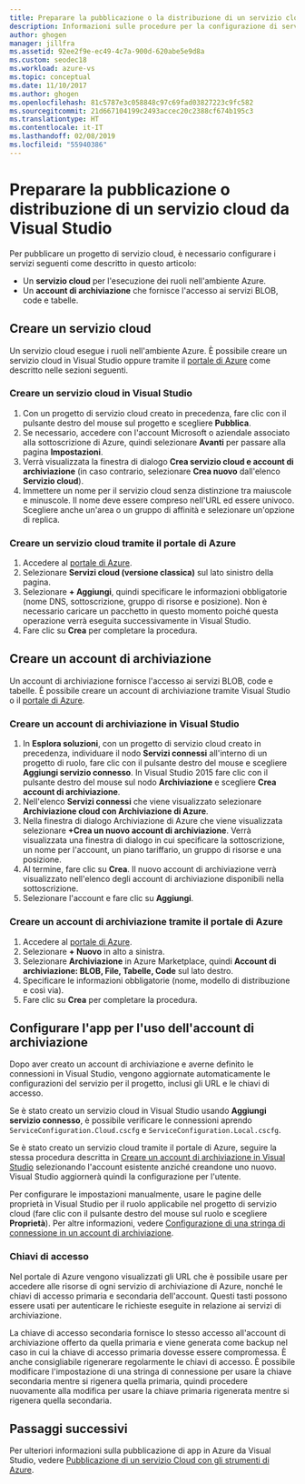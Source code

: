 ```yaml
---
title: Preparare la pubblicazione o la distribuzione di un servizio cloud
description: Informazioni sulle procedure per la configurazione di servizi cloud e dell'account di archiviazione e per la configurazione dell'applicazione Azure.
author: ghogen
manager: jillfra
ms.assetid: 92ee2f9e-ec49-4c7a-900d-620abe5e9d8a
ms.custom: seodec18
ms.workload: azure-vs
ms.topic: conceptual
ms.date: 11/10/2017
ms.author: ghogen
ms.openlocfilehash: 81c5787e3c058848c97c69fad03827223c9fc582
ms.sourcegitcommit: 21d667104199c2493accec20c2388cf674b195c3
ms.translationtype: HT
ms.contentlocale: it-IT
ms.lasthandoff: 02/08/2019
ms.locfileid: "55940386"
---
```

# <a name="prepare-to-publish-or-deploy-a-cloud-service-from-visual-studio"></a>Preparare la pubblicazione o distribuzione di un servizio cloud da Visual Studio

Per pubblicare un progetto di servizio cloud, è necessario configurare i servizi seguenti come descritto in questo articolo:

* Un **servizio cloud** per l'esecuzione dei ruoli nell'ambiente Azure.
* Un **account di archiviazione** che fornisce l'accesso ai servizi BLOB, code e tabelle.

## <a name="create-a-cloud-service"></a>Creare un servizio cloud

Un servizio cloud esegue i ruoli nell'ambiente Azure. È possibile creare un servizio cloud in Visual Studio oppure tramite il [portale di Azure](https://portal.azure.com/) come descritto nelle sezioni seguenti.

### <a name="create-a-cloud-service-from-visual-studio"></a>Creare un servizio cloud in Visual Studio

1. Con un progetto di servizio cloud creato in precedenza, fare clic con il pulsante destro del mouse sul progetto e scegliere **Pubblica**.
1. Se necessario, accedere con l'account Microsoft o aziendale associato alla sottoscrizione di Azure, quindi selezionare **Avanti** per passare alla pagina **Impostazioni**.
1. Verrà visualizzata la finestra di dialogo **Crea servizio cloud e account di archiviazione** (in caso contrario, selezionare **Crea nuovo** dall'elenco **Servizio cloud**).
1. Immettere un nome per il servizio cloud senza distinzione tra maiuscole e minuscole. Il nome deve essere compreso nell'URL ed essere univoco. Scegliere anche un'area o un gruppo di affinità e selezionare un'opzione di replica.

### <a name="create-a-cloud-service-through-the-azure-portal"></a>Creare un servizio cloud tramite il portale di Azure

1. Accedere al [portale di Azure](https://portal.azure.com/).
1. Selezionare **Servizi cloud (versione classica)** sul lato sinistro della pagina.
1. Selezionare **+ Aggiungi**, quindi specificare le informazioni obbligatorie (nome DNS, sottoscrizione, gruppo di risorse e posizione). Non è necessario caricare un pacchetto in questo momento poiché questa operazione verrà eseguita successivamente in Visual Studio.
1. Fare clic su **Crea** per completare la procedura.

## <a name="create-a-storage-account"></a>Creare un account di archiviazione

Un account di archiviazione fornisce l'accesso ai servizi BLOB, code e tabelle. È possibile creare un account di archiviazione tramite Visual Studio o il [portale di Azure](https://portal.azure.com/).

### <a name="create-a-storage-account-from-visual-studio"></a>Creare un account di archiviazione in Visual Studio

1. In **Esplora soluzioni**, con un progetto di servizio cloud creato in precedenza, individuare il nodo **Servizi connessi** all'interno di un progetto di ruolo, fare clic con il pulsante destro del mouse e scegliere **Aggiungi servizio connesso**. In Visual Studio 2015 fare clic con il pulsante destro del mouse sul nodo **Archiviazione** e scegliere **Crea account di archiviazione**.
1. Nell'elenco **Servizi connessi** che viene visualizzato selezionare **Archiviazione cloud con Archiviazione di Azure**.
1. Nella finestra di dialogo Archiviazione di Azure che viene visualizzata selezionare **+Crea un nuovo account di archiviazione**. Verrà visualizzata una finestra di dialogo in cui specificare la sottoscrizione, un nome per l'account, un piano tariffario, un gruppo di risorse e una posizione.
1. Al termine, fare clic su **Crea**. Il nuovo account di archiviazione verrà visualizzato nell'elenco degli account di archiviazione disponibili nella sottoscrizione.
1. Selezionare l'account e fare clic su **Aggiungi**.

### <a name="create-a-storage-account-through-the-azure-portal"></a>Creare un account di archiviazione tramite il portale di Azure

1. Accedere al [portale di Azure](https://portal.azure.com/).
1. Selezionare **+ Nuovo** in alto a sinistra.
1. Selezionare **Archiviazione** in Azure Marketplace, quindi **Account di archiviazione: BLOB, File, Tabelle, Code** sul lato destro.
1. Specificare le informazioni obbligatorie (nome, modello di distribuzione e così via).
1. Fare clic su **Crea** per completare la procedura.

## <a name="configure-your-app-to-use-the-storage-account"></a>Configurare l'app per l'uso dell'account di archiviazione

Dopo aver creato un account di archiviazione e averne definito le connessioni in Visual Studio, vengono aggiornate automaticamente le configurazioni del servizio per il progetto, inclusi gli URL e le chiavi di accesso.

Se è stato creato un servizio cloud in Visual Studio usando **Aggiungi servizio connesso**, è possibile verificare le connessioni aprendo `ServiceConfiguration.Cloud.cscfg` e `ServiceConfiguration.Local.cscfg`.

Se è stato creato un servizio cloud tramite il portale di Azure, seguire la stessa procedura descritta in [Creare un account di archiviazione in Visual Studio](#create-a-storage-account-from-visual-studio) selezionando l'account esistente anziché creandone uno nuovo. Visual Studio aggiornerà quindi la configurazione per l'utente.

Per configurare le impostazioni manualmente, usare le pagine delle proprietà in Visual Studio per il ruolo applicabile nel progetto di servizio cloud (fare clic con il pulsante destro del mouse sul ruolo e scegliere **Proprietà**). Per altre informazioni, vedere [Configurazione di una stringa di connessione in un account di archiviazione](vs-azure-tools-multiple-services-project-configurations.md#configuring-a-connection-string-for-a-storage-account).

### <a name="about-access-keys"></a>Chiavi di accesso

Nel portale di Azure vengono visualizzati gli URL che è possibile usare per accedere alle risorse di ogni servizio di archiviazione di Azure, nonché le chiavi di accesso primaria e secondaria dell'account. Questi tasti possono essere usati per autenticare le richieste eseguite in relazione ai servizi di archiviazione.

La chiave di accesso secondaria fornisce lo stesso accesso all'account di archiviazione offerto da quella primaria e viene generata come backup nel caso in cui la chiave di accesso primaria dovesse essere compromessa. È anche consigliabile rigenerare regolarmente le chiavi di accesso. È possibile modificare l'impostazione di una stringa di connessione per usare la chiave secondaria mentre si rigenera quella primaria, quindi procedere nuovamente alla modifica per usare la chiave primaria rigenerata mentre si rigenera quella secondaria.

## <a name="next-steps"></a>Passaggi successivi

Per ulteriori informazioni sulla pubblicazione di app in Azure da Visual Studio, vedere [Pubblicazione di un servizio Cloud con gli strumenti di Azure](vs-azure-tools-publishing-a-cloud-service.md).
